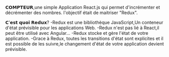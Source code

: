 𝗖𝗢𝗠𝗣𝗧𝗘𝗨𝗥,une simple Application React.js qui permet d'incrémenter et décrémenter des nombres.
l'objectif était de maitriser "Redux".

𝗖'𝗲𝘀𝘁 𝗾𝘂𝗼𝗶 𝗥𝗲𝗱𝘂𝘅?
-Redux est une bibliothèque JavaScript,Un conteneur d'état prévisible pour les applications Web.
-Redux n'est pas lié à React,il peut être utilisé avec Angular...
-Redux stocke et gère l'état de votre application.
-Grace à Redux, toutes les transitions d'état sont explicites et il est possible de les suivre,le changement d'état de votre application devient prévisible.
